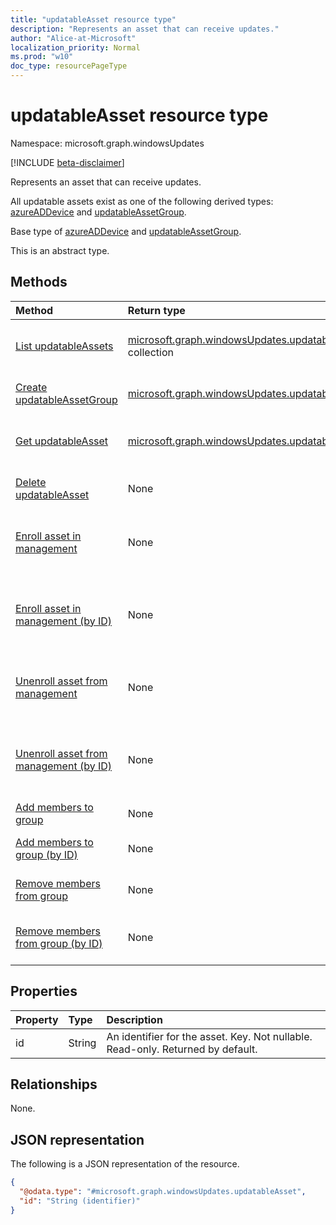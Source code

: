 ```yaml
---
title: "updatableAsset resource type"
description: "Represents an asset that can receive updates."
author: "Alice-at-Microsoft"
localization_priority: Normal
ms.prod: "w10"
doc_type: resourcePageType
---
```


# updatableAsset resource type

Namespace: microsoft.graph.windowsUpdates

[!INCLUDE [beta-disclaimer](../../includes/beta-disclaimer.md)]

Represents an asset that can receive updates.

All updatable assets exist as one of the following derived types: [azureADDevice](../resources/windowsupdates-azureaddevice.md) and [updatableAssetGroup](../resources/windowsupdates-updatableassetgroup.md).

Base type of [azureADDevice](../resources/windowsupdates-azureaddevice.md) and [updatableAssetGroup](../resources/windowsupdates-updatableassetgroup.md).

This is an abstract type.

## Methods
|Method|Return type|Description|
|:---|:---|:---|
|[List updatableAssets](../api/windowsupdates-updatableasset-list.md)|[microsoft.graph.windowsUpdates.updatableAsset](../resources/windowsupdates-updatableasset.md) collection|Get a list of the [updatableAsset](../resources/windowsupdates-updatableasset.md) objects and their properties.|
|[Create updatableAssetGroup](../api/windowsupdates-updatableassetgroup-create.md)|[microsoft.graph.windowsUpdates.updatableAssetGroup](../resources/windowsupdates-updatableassetgroup.md)|Create a new [updatableAssetGroup](../resources/windowsupdates-updatableassetgroup.md) object.|
|[Get updatableAsset](../api/windowsupdates-updatableasset-get.md)|[microsoft.graph.windowsUpdates.updatableAsset](../resources/windowsupdates-updatableasset.md)|Read the properties and relationships of an [updatableAsset](../resources/windowsupdates-updatableasset.md) object.|
|[Delete updatableAsset](../api/windowsupdates-updatableasset-delete.md)|None|Delete an [updatableAsset](../resources/windowsupdates-updatableasset.md) object.|
|[Enroll asset in management](../api/windowsupdates-updatableasset-enrollassets.md)|None|Enroll [updatableAssets](../resources/windowsupdates-updatableasset.md) in update management by the deployment service.|
|[Enroll asset in management (by ID)](../api/windowsupdates-updatableasset-enrollassetsbyid.md)|None|Enroll [updatableAssets](../resources/windowsupdates-updatableasset.md) of the same type in update management by the deployment service.|
|[Unenroll asset from management](../api/windowsupdates-updatableasset-unenrollassets.md)|None|Unenroll [updatableAssets](../resources/windowsupdates-updatableasset.md) from update management by the deployment service.|
|[Unenroll asset from management (by ID)](../api/windowsupdates-updatableasset-unenrollassetsbyid.md)|None|Unenroll [updatableAssets](../resources/windowsupdates-updatableasset.md) of the same type from update management by the deployment service.|
|[Add members to group](../api/windowsupdates-updatableassetgroup-addmembers.md)|None|Add members to an [updatableAssetGroup](../resources/windowsupdates-updatableassetgroup.md).|
|[Add members to group (by ID)](../api/windowsupdates-updatableassetgroup-addmembersbyid.md)|None|Add members of the same type to an [updatableAssetGroup](../resources/windowsupdates-updatableassetgroup.md).|
|[Remove members from group](../api/windowsupdates-updatableassetgroup-removemembers.md)|None|Remove members from an [updatableAssetGroup](../resources/windowsupdates-updatableassetgroup.md).|
|[Remove members from group (by ID)](../api/windowsupdates-updatableassetgroup-removemembersbyid.md)|None|Remove members of the same type from an [updatableAssetGroup](../resources/windowsupdates-updatableassetgroup.md).|

## Properties
|Property|Type|Description|
|:---|:---|:---|
|id|String|An identifier for the asset. Key. Not nullable. Read-only. Returned by default.|

## Relationships
None.

## JSON representation
The following is a JSON representation of the resource.
<!-- {
  "blockType": "resource",
  "keyProperty": "id",
  "@odata.type": "microsoft.graph.windowsUpdates.updatableAsset",
  "openType": false
}
-->
``` json
{
  "@odata.type": "#microsoft.graph.windowsUpdates.updatableAsset",
  "id": "String (identifier)"
}
```

